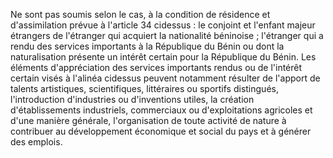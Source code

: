 Ne sont pas soumis selon le cas, à la condition de résidence et d'assimilation prévue à l'article 34 cidessus :
le conjoint et l'enfant majeur étrangers de l'étranger qui acquiert la nationalité béninoise ;
l'étranger qui a rendu des services importants à la République du Bénin ou dont la naturalisation présente un intérêt certain pour la République du Bénin.
Les éléments d'appréciation des services importants rendus ou de l'intérêt certain visés à l'alinéa cidessus peuvent notamment résulter de l'apport de talents artistiques, scientifiques, littéraires ou sportifs distingués, l'introduction d'industries ou d'inventions utiles, la création d'établissements industriels, commerciaux ou d'exploitations agricoles et d'une manière générale, l'organisation de toute activité de nature à contribuer au développement économique et social du pays et à générer des emplois.